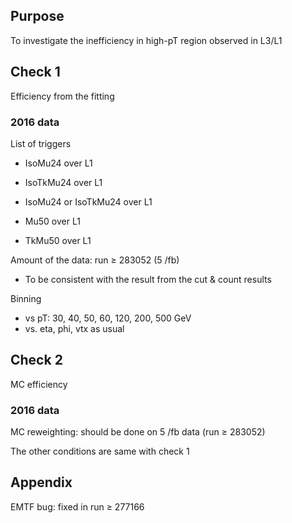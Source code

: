 ## Purpose

To investigate the inefficiency in high-pT region observed in L3/L1



## Check 1

Efficiency from the fitting



### 2016 data

List of triggers

* IsoMu24 over L1

* IsoTkMu24 over L1
* IsoMu24 or IsoTkMu24 over L1

* Mu50 over L1

* TkMu50 over L1



Amount of the data: run ≥  283052 (5 /fb)

* To be consistent with the result from the cut & count results



Binning

* vs pT: 30, 40, 50, 60, 120, 200, 500 GeV
* vs. eta, phi, vtx as usual





## Check 2

MC efficiency



### 2016 data

MC reweighting: should be done on 5 /fb data (run ≥ 283052)

The other conditions are same with check 1





## Appendix

EMTF bug: fixed in run ≥ 277166



